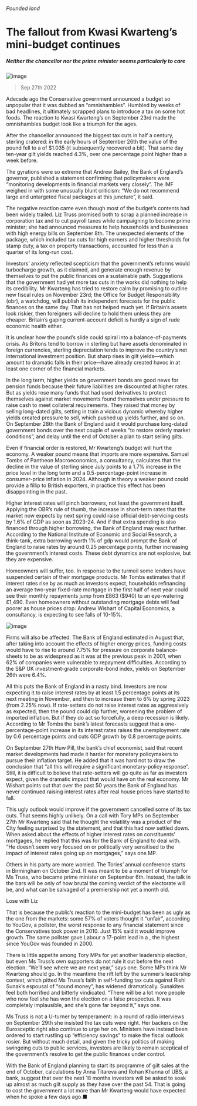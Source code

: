 ###### Pounded land
# The fallout from Kwasi Kwarteng’s mini-budget continues 
##### Neither the chancellor nor the prime minister seems particularly to care 
![image](images/20221001_BRD001.jpg) 
> Sep 27th 2022 
Adecade ago the Conservative government announced a budget so unpopular that it was dubbed an “omnishambles”. Humbled by weeks of bad headlines, it ultimately scrapped plans to introduce a tax on some hot foods. The reaction to Kwasi Kwarteng’s  on September 23rd made the omnishambles budget look like a triumph for the ages. 
After the chancellor announced the biggest tax cuts in half a century, sterling cratered: in the early hours of September 26th the value of the pound fell to a  of $1.035 (it subsequently recovered a bit). That same day ten-year gilt yields reached 4.3%, over one percentage point higher than a week before. 
The gyrations were so extreme that Andrew Bailey, the Bank of England’s governor, published a statement confirming that policymakers were “monitoring developments in financial markets very closely”. The IMF weighed in with some unusually blunt criticism: “We do not recommend large and untargeted fiscal packages at this juncture”, it said.
The negative reaction came even though most of the budget’s contents had been widely trailed. Liz Truss promised both to scrap a planned increase in corporation tax and to cut payroll taxes while campaigning to become prime minister; she had announced measures to help households and businesses with high energy bills on September 8th. The unexpected elements of the package, which included tax cuts for high earners and higher thresholds for stamp duty, a tax on property transactions, accounted for less than a quarter of its long-run cost.
Investors’ anxiety reflected scepticism that the government’s reforms would turbocharge growth, as it claimed, and generate enough revenue by themselves to put the public finances on a sustainable path. Suggestions that the government had yet more tax cuts in the works did nothing to help its credibility. Mr Kwarteng has tried to restore calm by promising to outline new fiscal rules on November 23rd; the Office for Budget Responsibility (obr), a watchdog, will publish its independent forecasts for the public finances on the same day. That has not helped much yet. If Britain’s assets look riskier, then foreigners will decline to hold them unless they are cheaper. Britain’s gaping current-account deficit is hardly a sign of rude economic health either. 
It is unclear how the pound’s slide could spiral into a balance-of-payments crisis. As Britons tend to borrow in sterling but have assets denominated in foreign currencies, sterling depreciation tends to improve the country’s net international investment position. But sharp rises in gilt yields—which amount to dramatic falls in their price—have already created havoc in at least one corner of the financial markets. 
In the long term, higher yields on government bonds are good news for pension funds because their future liabilities are discounted at higher rates. But as yields rose many funds that had used derivatives to protect themselves against market movements found themselves under pressure to raise cash to meet collateral requirements. They raised that money by selling long-dated gilts, setting in train a vicious dynamic whereby higher yields created pressure to sell, which pushed up yields further, and so on. On September 28th the Bank of England said it would purchase long-dated government bonds over the next couple of weeks “to restore orderly market conditions”, and delay until the end of October a plan to start selling gilts. 
Even if financial order is restored, Mr Kwarteng’s budget will hurt the economy. A weaker pound means that imports are more expensive. Samuel Tombs of Pantheon Macroeconomics, a consultancy, calculates that the decline in the value of sterling since July points to a 1.7% increase in the price level in the long term and a 0.5-percentage-point increase in consumer-price inflation in 2024. Although in theory a weaker pound could provide a fillip to British exporters, in practice this effect has been disappointing in the past.
Higher interest rates will pinch borrowers, not least the government itself. Applying the OBR’s rule of thumb, the increase in short-term rates that the market now expects by next spring could raise official debt-servicing costs by 1.6% of GDP as soon as 2023-24. And if that extra spending is also financed through higher borrowing, the Bank of England may react further. According to the National Institute of Economic and Social Research, a think-tank, extra borrowing worth 1% of gdp would prompt the Bank of England to raise rates by around 0.25 percentage points, further increasing the government’s interest costs. These debt dynamics are not explosive, but they are expensive.
Homeowners will suffer, too. In response to the turmoil some lenders have suspended certain of their mortgage products. Mr Tombs estimates that if interest rates rise by as much as investors expect, households refinancing an average two-year fixed-rate mortgage in the first half of next year could see their monthly repayments jump from £863 ($940) to an eye-watering £1,490. Even homeowners without outstanding mortgage debts will feel poorer as house prices drop: Andrew Wishart of Capital Economics, a consultancy, is expecting to see falls of 10-15%.
![image](images/20221001_BRC094.png) 

Firms will also be affected. The Bank of England estimated in August that, after taking into account the effects of higher energy prices, funding costs would have to rise to around 7.75% for pressure on corporate balance-sheets to be as widespread as it was at the previous peak in 2001, when 62% of companies were vulnerable to repayment difficulties. According to the S&amp;P UK investment-grade corporate-bond index, yields on September 26th were 6.4%. 
All this puts the Bank of England in a nasty bind. Investors are now expecting it to raise interest rates by at least 1.5 percentage points at its next meeting in November, and then to increase them to 6% by spring 2023 (from 2.25% now). If rate-setters do not raise interest rates as aggressively as expected, then the pound could dip further, worsening the problem of imported inflation. But if they do act so forcefully, a deep recession is likely. According to Mr Tombs the bank’s latest forecasts suggest that a one-percentage-point increase in its interest rates raises the unemployment rate by 0.6 percentage points and cuts GDP growth by 0.8 percentage points. 
On September 27th Huw Pill, the bank’s chief economist, said that recent market developments had made it harder for monetary policymakers to pursue their inflation target. He added that it was hard not to draw the conclusion that “all this will require a significant monetary-policy response”. Still, it is difficult to believe that rate-setters will go quite as far as investors expect, given the dramatic impact that would have on the real economy. Mr Wishart points out that over the past 50 years the Bank of England has never continued raising interest rates after real house prices have started to fall. 
This ugly outlook would improve if the government cancelled some of its tax cuts. That seems highly unlikely. On a call with Tory MPs on September 27th Mr Kwarteng said that he thought the volatility was a product of the City feeling surprised by the statement, and that this had now settled down. When asked about the effects of higher interest rates on constituents’ mortgages, he replied that this was for the Bank of England to deal with. “He doesn’t seem very focused on or politically very sensitised to the impact of interest rates going up on mortgages,” says one MP.
Others in his party are more worried. The Tories’ annual conference starts in Birmingham on October 2nd. It was meant to be a moment of triumph for Ms Truss, who became prime minister on September 6th. Instead, the talk in the bars will be only of how brutal the coming verdict of the electorate will be, and what can be salvaged of a premiership not yet a month old. 
Lose with Liz
That is because the public’s reaction to the mini-budget has been as ugly as the one from the markets: some 57% of voters thought it “unfair”, according to YouGov, a pollster, the worst response to any financial statement since the Conservatives took power in 2010. Just 15% said it would improve growth. The same pollster gave Labour a 17-point lead in a , the highest since YouGov was founded in 2000.
There is little appetite among Tory MPs for yet another leadership election, but even Ms Truss’s own supporters do not rule it out before the next election. “We’ll see where we are next year,” says one. Some MPs think Mr Kwarteng should go. In the meantime the rift left by the summer’s leadership contest, which pitted Ms Truss’s faith in self-funding tax cuts against Rishi Sunak’s espousal of “sound money”, has widened dramatically. Sunakites feel both horrified and bitterly vindicated. “There will be a lot more people who now feel she has won the election on a false prospectus. It was completely implausible, and she’s gone far beyond it,” says one. 
Ms Truss is not a U-turner by temperament: in a round of radio interviews on September 29th she insisted the tax cuts were right. Her backers on the Eurosceptic right also continue to urge her on. Ministers have instead been ordered to start rustling up “efficiency savings” to make the fiscal outlook rosier. But without much detail, and given the tricky politics of making swingeing cuts to public services, investors are likely to remain sceptical of the government’s resolve to get the public finances under control. 
With the Bank of England planning to start its programme of gilt sales at the end of October, calculations by Anna Titareva and Rohan Khanna of UBS, a bank, suggest that over the next 18 months investors will be asked to soak up almost as much gilt supply as they have over the past 54. That is going to cost the government a lot more than Mr Kwarteng would have expected when he spoke a few days ago.■
